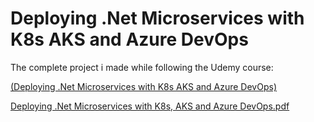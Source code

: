 # Deploying .Net Microservices with K8s AKS and Azure DevOps

The complete project i made while following the Udemy course:

[(Deploying .Net Microservices with K8s AKS and Azure DevOps)]([https://www.udemy.com/course/deploying-net-microservices-with-k8s-aks-and-azure-devops/)

[Deploying .Net Microservices with K8s, AKS and Azure DevOps.pdf](https://github.com/Flamehawk7/Deploying-.Net-Microservices-with-K8s-AKS-and-Azure-DevOps/files/12499949/Deploying.Net.Microservices.with.K8s.AKS.and.Azure.DevOps.pdf)
